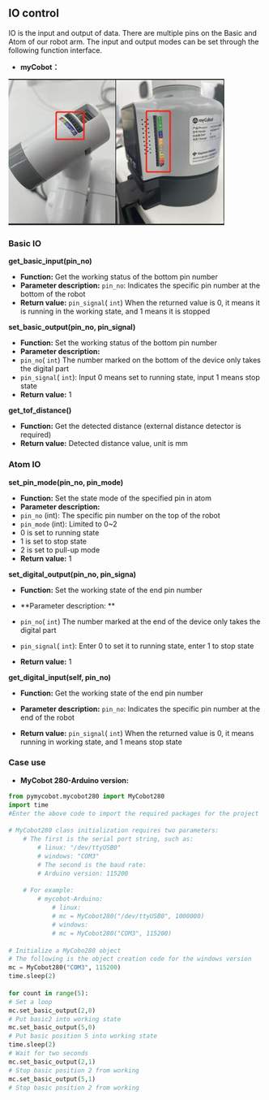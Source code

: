## IO control
IO is the input and output of data. There are multiple pins on the Basic and Atom of our robot arm. The input and output modes can be set through the following function interface.

* **myCobot：**

<img src="../../../resource/3-FunctionsAndApplications/6.developmentGuide/python/io/mycobotIO.jpg" style="zoom: 67%;" />

### Basic IO

**get_basic_input(pin_no)**

- **Function:** Get the working status of the bottom pin number
- **Parameter description:** `pin_no`: Indicates the specific pin number at the bottom of the robot
- **Return value:** `pin_signal`( `int`) When the returned value is 0, it means it is running in the working state, and 1 means it is stopped

**set_basic_output(pin_no, pin_signal)**

- **Function:** Set the working status of the bottom pin number
- **Parameter description:**
- `pin_no`( `int`) The number marked on the bottom of the device only takes the digital part
- `pin_signal`( `int`): Input 0 means set to running state, input 1 means stop state
- **Return value:** 1

**get_tof_distance()**

- **Function:** Get the detected distance (external distance detector is required)
- **Return value:** Detected distance value, unit is mm

### Atom IO

**set_pin_mode(pin_no, pin_mode)**

- **Function:** Set the state mode of the specified pin in atom
- **Parameter description:**
- `pin_no` (int): The specific pin number on the top of the robot
- `pin_mode` (int): Limited to 0~2
- 0 is set to running state
- 1 is set to stop state
- 2 is set to pull-up mode
- **Return value:** 1

**set_digital_output(pin_no, pin_signa)**

- **Function:** Set the working state of the end pin number

- **Parameter description: **
- `pin_no`( `int`) The number marked at the end of the device only takes the digital part
- `pin_signal`( `int`): Enter 0 to set it to running state, enter 1 to stop state

- **Return value:** 1

**get_digital_input(self, pin_no)**

- **Function:** Get the working state of the end pin number

- **Parameter description:** `pin_no`: Indicates the specific pin number at the end of the robot

- **Return value:** `pin_signal`( `int`) When the returned value is 0, it means running in working state, and 1 means stop state

### Case use

* **MyCobot 280-Arduino version:**

```python
from pymycobot.mycobot280 import MyCobot280
import time
#Enter the above code to import the required packages for the project

# MyCobot280 class initialization requires two parameters:
    # The first is the serial port string, such as:
        # linux: "/dev/ttyUSB0"
        # windows: "COM3"
        # The second is the baud rate:
        # Arduino version: 115200

    # For example:
        # mycobot-Arduino:
            # linux:
            # mc = MyCobot280("/dev/ttyUSB0", 1000000)
            # windows:
            # mc = MyCobot280("COM3", 115200)

# Initialize a MyCobo280 object
# The following is the object creation code for the windows version
mc = MyCobot280("COM3", 115200)
time.sleep(2)

for count in range(5):
# Set a loop
mc.set_basic_output(2,0)
# Put basic2 into working state
mc.set_basic_output(5,0)
# Put basic position 5 into working state
time.sleep(2)
# Wait for two seconds
mc.set_basic_output(2,1)
# Stop basic position 2 from working
mc.set_basic_output(5,1)
# Stop basic position 2 from working
```